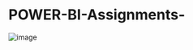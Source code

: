 # POWER-BI-Assignments-

![image](https://user-images.githubusercontent.com/42671977/96592255-d557d700-1305-11eb-98b2-846386e5f4c9.png)
